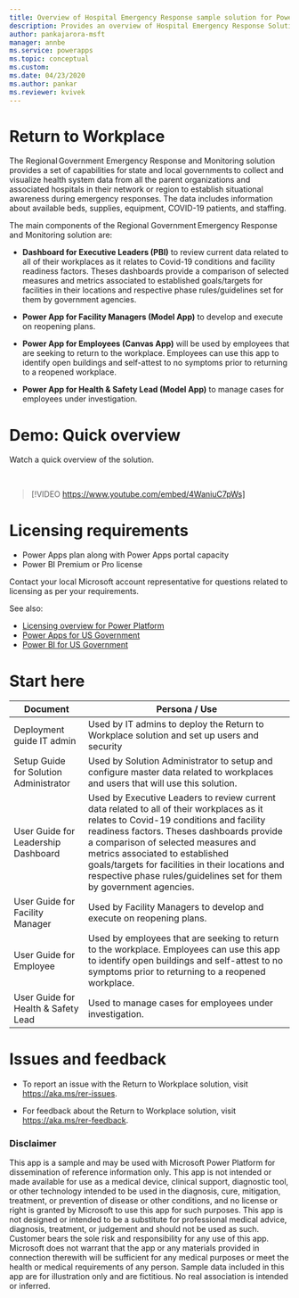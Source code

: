 ```yaml
---
title: Overview of Hospital Emergency Response sample solution for Power Platform | Microsoft Docs
description: Provides an overview of Hospital Emergency Response Solution.
author: pankajarora-msft
manager: annbe
ms.service: powerapps
ms.topic: conceptual
ms.custom: 
ms.date: 04/23/2020
ms.author: pankar
ms.reviewer: kvivek
---
```

# Return to Workplace

The Regional Government Emergency Response and Monitoring solution provides a set of capabilities for state and local governments to collect and visualize health system data from all the parent organizations and associated hospitals in their network or region to establish situational awareness during emergency responses. The data includes information about available beds, supplies, equipment, COVID-19 patients, and staffing.

The main components of the Regional Government Emergency Response and Monitoring solution are:

-   **Dashboard for Executive Leaders (PBI)** to review current data
    related to all of their workplaces as it relates to Covid-19 conditions and
    facility readiness factors. Theses dashboards provide a comparison of
    selected measures and metrics associated to established goals/targets for
    facilities in their locations and respective phase rules/guidelines set for
    them by government agencies.

-   **Power App for Facility Managers (Model App)** to develop and execute on
    reopening plans.

-   **Power App for Employees (Canvas App)** will be used by employees that are
    seeking to return to the workplace. Employees can use this app to identify
    open buildings and self-attest to no symptoms prior to returning to a
    reopened workplace.

-   **Power App for Health & Safety Lead (Model App)** to manage cases for
    employees under investigation.

# Demo: Quick overview

Watch a quick overview of the solution.

<br/>

> [!VIDEO https://www.youtube.com/embed/4WaniuC7pWs]

# Licensing requirements

- Power Apps plan along with Power Apps portal capacity
- Power BI Premium or Pro license

Contact your local Microsoft account representative for questions related to licensing as per your requirements.

See also: 
- [Licensing overview for Power Platform](https://docs.microsoft.com/power-platform/admin/pricing-billing-skus)
- [Power Apps for US Government](https://docs.microsoft.com/power-platform/admin/powerapps-us-government)
- [Power BI for US Government](https://docs.microsoft.com/power-bi/service-govus-overview)

# Start here

| **Document**                              | **Persona / Use**                                                                                                                                                                                                                                                                                                                                                                     |
|-------------------------------------------|---------------------------------------------------------------------------------------------------------------------------------------------------------------------------------------------------------------------------------------------------------------------------------------------------------------------------------------------------------------------------------------|
| Deployment guide IT admin              | Used by IT admins to deploy the Return to Workplace solution and set up users and security                                                                                                                                                                                                                                                                                            |
| Setup Guide for Solution Administrator | Used by Solution Administrator to setup and configure master data related to workplaces and users that will use this solution.                                                                                                                                                                                                                                                        |
| User Guide for Leadership Dashboard    | Used by Executive Leaders to review current data related to all of their workplaces as it relates to Covid-19 conditions and facility readiness factors. Theses dashboards provide a comparison of selected measures and metrics associated to established goals/targets for facilities in their locations and respective phase rules/guidelines set for them by government agencies. |
| User Guide for Facility Manager        | Used by Facility Managers to develop and execute on reopening plans.                                                                                                                                                                                                                                                                                                                  |
| User Guide for Employee              | Used by employees that are seeking to return to the workplace. Employees can use this app to identify open buildings and self-attest to no symptoms prior to returning to a reopened workplace.                                                                                                                                                                                       |
| User Guide for Health & Safety Lead  | Used to manage cases for employees under investigation.                                                                                                                                                                                                                                                                                                                               |



# Issues and feedback

- To report an issue with the Return to Workplace solution, visit <https://aka.ms/rer-issues>.

- For feedback about the Return to Workplace solution, visit <https://aka.ms/rer-feedback>.


### Disclaimer

This app is a sample and may be used with Microsoft Power Platform for dissemination of reference information only. This app is not intended or made available for use as a medical device, clinical support, diagnostic tool, or other technology intended to be used in the diagnosis, cure, mitigation, treatment, or prevention of disease or other conditions, and no license or right is granted by Microsoft to use this app for such purposes. This app is not designed or intended to be a substitute for professional medical advice, diagnosis, treatment, or judgement and should not be used as such. Customer bears the sole risk and responsibility for any use of this app. Microsoft does not warrant that the app or any materials provided in connection therewith will be sufficient for any medical purposes or meet the health or medical requirements of any person. Sample data included in this app are for illustration only and are fictitious. No real association is intended or inferred.
